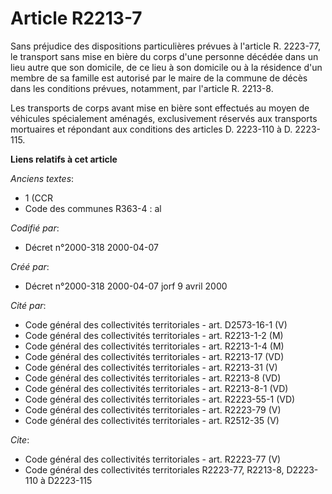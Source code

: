 # Article R2213-7

Sans préjudice des dispositions particulières prévues à l'article R. 2223-77, le transport sans mise en bière du corps d'une
personne décédée dans un lieu autre que son domicile, de ce lieu à son domicile ou à la résidence d'un membre de sa famille
est autorisé par le maire de la commune de décès dans les conditions prévues, notamment, par l'article R. 2213-8.

Les transports de corps avant mise en bière sont effectués au moyen de véhicules spécialement aménagés, exclusivement
réservés aux transports mortuaires et répondant aux conditions des articles D. 2223-110 à D. 2223-115.

**Liens relatifs à cet article**

_Anciens textes_:

  - 1 (CCR
  - Code des communes R363-4 : al

_Codifié par_:

  - Décret n°2000-318 2000-04-07

_Créé par_:

  - Décret n°2000-318 2000-04-07 jorf 9 avril 2000

_Cité par_:

  - Code général des collectivités territoriales - art. D2573-16-1 (V)
  - Code général des collectivités territoriales - art. R2213-1-2 (M)
  - Code général des collectivités territoriales - art. R2213-1-4 (M)
  - Code général des collectivités territoriales - art. R2213-17 (VD)
  - Code général des collectivités territoriales - art. R2213-31 (V)
  - Code général des collectivités territoriales - art. R2213-8 (VD)
  - Code général des collectivités territoriales - art. R2213-8-1 (VD)
  - Code général des collectivités territoriales - art. R2223-55-1 (VD)
  - Code général des collectivités territoriales - art. R2223-79 (V)
  - Code général des collectivités territoriales - art. R2512-35 (V)

_Cite_:

  - Code général des collectivités territoriales - art. R2223-77 (V)
  - Code général des collectivités territoriales R2223-77, R2213-8, D2223-110 à D2223-115
